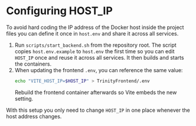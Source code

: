 # Configuring HOST_IP

To avoid hard coding the IP address of the Docker host inside the project files
you can define it once in `host.env` and share it across all services.

1. Run `scripts/start_backend.sh` from the repository root. The script copies
   `host.env.example` to `host.env` the first time so you can edit `HOST_IP`
   once and reuse it across all services. It then builds and starts the
   containers.
2. When updating the frontend `.env`, you can reference the same value:
   ```bash
   echo "VITE_HOST_IP=$HOST_IP" > TrinityFrontend/.env
   ```
   Rebuild the frontend container afterwards so Vite embeds the new setting.

With this setup you only need to change `HOST_IP` in one place whenever the host
address changes.

